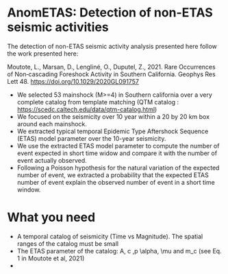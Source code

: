 # AnomETAS: Detection of non-ETAS seismic activities
The detection of non-ETAS seismic activity analysis presented here follow the work presented here:

Moutote, L., Marsan, D., Lengliné, O., Duputel, Z., 2021. Rare Occurrences of Non‐cascading Foreshock Activity in Southern California. Geophys Res Lett 48. https://doi.org/10.1029/2020GL091757

- We selected 53 mainshock (M>=4) in Southern california over a very complete catalog from template matching (QTM catalog : https://scedc.caltech.edu/data/qtm-catalog.html)
- We focused on the seismicity over 10 year within a 20 by 20 km box around each mainshock.
- We extracted typical temporal Epidemic Type Aftershock Sequence (ETAS) model parameter over the 10-year seismicity.
- We use the extracted ETAS model parameter to compute the number of event expected in short time widow and compare it with the number of event actually observed.
- Following a Poisson hypothesis for the natural variation of the expected number of event, we extracted a probability that the expected ETAS number of event explain the observed number of event in a short time window.

# What you need
- A temporal catalog of seismicity (Time vs Magnitude). The spatial ranges of the catalog must be small
- The ETAS parameter of the catalog: A, c ,p \alpha, \mu and m_c (see Eq. 1 in Moutote et al, 2021)
- 
